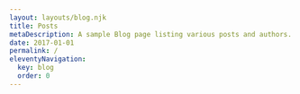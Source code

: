 ```yaml
---
layout: layouts/blog.njk
title: Posts
metaDescription: A sample Blog page listing various posts and authors.
date: 2017-01-01
permalink: /
eleventyNavigation:
  key: blog
  order: 0
---
```

